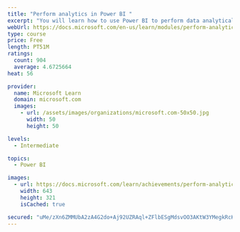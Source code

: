 ```yaml
---
title: "Perform analytics in Power BI "
excerpt: "You will learn how to use Power BI to perform data analytical functions, how to identify outliers in your data, how to group data together, and how to bin data for analysis. You will also learn how to perform time series analysis. Finally, you will work with advanced analytic features of Power BI, such as Quick Insights, AI Insights, and the Analyze feature."
webUrl: https://docs.microsoft.com/en-us/learn/modules/perform-analytics-power-bi/
type: course
price: Free
length: PT51M
ratings:
  count: 904
  average: 4.6725664
heat: 56

provider:
  name: Microsoft Learn
  domain: microsoft.com
  images:
    - url: /assets/images/organizations/microsoft.com-50x50.jpg
      width: 50
      height: 50

levels:
  - Intermediate

topics:
  - Power BI

images:
  - url: https://docs.microsoft.com/learn/achievements/perform-analytics-power-bi-social.png
    width: 643
    height: 321
    isCached: true

secured: "uMe/zXn6ZMMUbA2zA4G2do+Aj92UZRAql+ZFlbESgMdsvOO3AKtW3YMegkRcKcbenBIQ1i1qTw5xF5GmYvV8XdNpmzTaws3yu8BabuUPFwarg9J8c1+5ZlYBkWdNreEwUUVHzGVh+aj2JXNAsY7wRKs8ydcWtgpoMV0Le+K9RUZzB+bmGIjf7+/bzvsIehWo6sUeUlitx+tB0QBBZJ675j84j6smYinBbh44herxg9VhVaHt+6YfVZ9yzXP5Z6cmHcO/Rsf3aHpOJuAGttIBm/LjjudMyhBRc5gLVK8+oMBTcK/Z7S77BPJ9BHfTKK0eF9LfTtlwvDTySEqwnwbHel7c7Q9fUlMprUhbkpcpFgeJXEA9iOxCXnr2Xo/ib/4tZAaOzsToSGMBAR7cTfFGgdrNZUKDkLmkqduSfziM9b8=;vhH2sxFF/WlOEzQLBbONUQ=="
---
```


